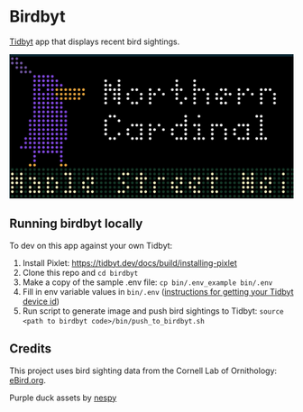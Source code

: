 # Birdbyt

[Tidbyt](https://tidbyt.com/) app that displays recent bird sightings.

![image](birdbyt_screenshot.png)
## Running birdbyt locally

To dev on this app against your own Tidbyt:

1. Install Pixlet: https://tidbyt.dev/docs/build/installing-pixlet 
2. Clone this repo and `cd birdbyt`
3. Make a copy of the sample .env file: `cp bin/.env_example bin/.env`
4. Fill in env variable values in `bin/.env` ([instructions for getting your Tidbyt device id](https://tidbyt.dev/docs/build/build-for-tidbyt#push-to-a-tidbyt))
5. Run script to generate image and push bird sightings to Tidbyt: `source <path to birdbyt code>/bin/push_to_birdbyt.sh`

## Credits

This project uses bird sighting data from the Cornell Lab of Ornithology: [eBird.org](https://ebird.org).

Purple duck assets by [nespy](https://nespy.itch.io/purple-duck-character-asset)
